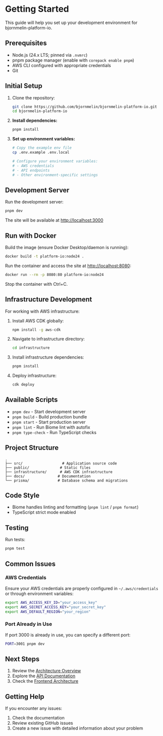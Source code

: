 # Getting Started

This guide will help you set up your development environment for bjornmelin-platform-io.

## Prerequisites

- Node.js (24.x LTS; pinned via `.nvmrc`)
- pnpm package manager (enable with `corepack enable pnpm`)
- AWS CLI configured with appropriate credentials
- Git

## Initial Setup

1. Clone the repository:

    ```bash
    git clone https://github.com/bjornmelin/bjornmelin-platform-io.git
    cd bjornmelin-platform-io
    ```

2. **Install dependencies:**

    ```bash
    pnpm install
    ```

3. **Set up environment variables:**

    ```bash
    # Copy the example env file
    cp .env.example .env.local

    # Configure your environment variables:
    # - AWS credentials
    # - API endpoints
    # - Other environment-specific settings
    ```

## Development Server

Run the development server:

```bash
pnpm dev
```

The site will be available at [http://localhost:3000](http://localhost:3000)

## Run with Docker

Build the image (ensure Docker Desktop/daemon is running):

```bash
docker build -t platform-io:node24 .
```

Run the container and access the site at <http://localhost:8080>:

```bash
docker run --rm -p 8080:80 platform-io:node24
```

Stop the container with Ctrl+C.

## Infrastructure Development

For working with AWS infrastructure:

1. Install AWS CDK globally:

    ```bash
    npm install -g aws-cdk
    ```

2. Navigate to infrastructure directory:

    ```bash
    cd infrastructure
    ```

3. Install infrastructure dependencies:

    ```bash
    pnpm install
    ```

4. Deploy infrastructure:

    ```bash
    cdk deploy
    ```

## Available Scripts

- `pnpm dev` - Start development server
- `pnpm build` - Build production bundle
- `pnpm start` - Start production server
- `pnpm lint` - Run Biome lint with autofix
- `pnpm type-check` - Run TypeScript checks

## Project Structure

```text
.
├── src/                  # Application source code
├── public/              # Static files
├── infrastructure/      # AWS CDK infrastructure
├── docs/               # Documentation
└── prisma/             # Database schema and migrations
```

## Code Style

- Biome handles linting and formatting (`pnpm lint` / `pnpm format`)
- TypeScript strict mode enabled

## Testing

Run tests:

```bash
pnpm test
```

## Common Issues

### AWS Credentials

Ensure your AWS credentials are properly configured in `~/.aws/credentials`
or through environment variables:

```bash
export AWS_ACCESS_KEY_ID="your_access_key"
export AWS_SECRET_ACCESS_KEY="your_secret_key"
export AWS_DEFAULT_REGION="your_region"
```

### Port Already in Use

If port 3000 is already in use, you can specify a different port:

```bash
PORT=3001 pnpm dev
```

## Next Steps

1. Review the [Architecture Overview](../architecture/README.md)
2. Explore the [API Documentation](../api/README.md)
3. Check the [Frontend Architecture](../architecture/frontend.md)

## Getting Help

If you encounter any issues:

1. Check the documentation
2. Review existing GitHub issues
3. Create a new issue with detailed information about your problem
